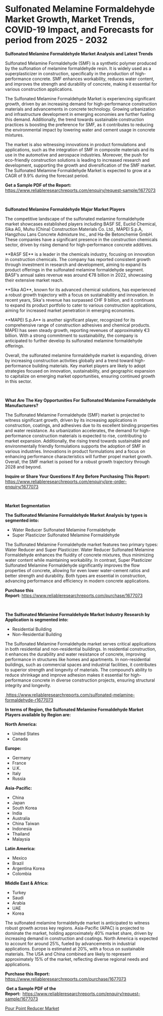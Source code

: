 <p><h1>Sulfonated Melamine Formaldehyde Market Growth, Market Trends, COVID-19 Impact, and Forecasts for period from 2025 - 2032</h1></p><p><strong>Sulfonated Melamine Formaldehyde Market Analysis and Latest Trends</strong></p>
<p><p>Sulfonated Melamine Formaldehyde (SMF) is a synthetic polymer produced by the sulfonation of melamine formaldehyde resin. It is widely used as a superplasticizer in construction, specifically in the production of high-performance concrete. SMF enhances workability, reduces water content, and improves the strength and durability of concrete, making it essential for various construction applications. </p><p>The Sulfonated Melamine Formaldehyde Market is experiencing significant growth, driven by an increasing demand for high-performance construction materials and advancements in concrete technology. Growing urbanization and infrastructure development in emerging economies are further fueling this demand. Additionally, the trend towards sustainable construction practices is boosting the preference for SMF, as it contributes to reducing the environmental impact by lowering water and cement usage in concrete mixtures.</p><p>The market is also witnessing innovations in product formulations and applications, such as the integration of SMF in composite materials and its use in the automotive and aerospace industries. Moreover, the push for eco-friendly construction solutions is leading to increased research and development, supporting the growth and diversification of the SMF market. The Sulfonated Melamine Formaldehyde Market is expected to grow at a CAGR of 9.9% during the forecast period.</p></p>
<p><strong>Get a Sample PDF of the Report:&nbsp;</strong> <a href="https://www.reliableresearchreports.com/enquiry/request-sample/1677073?utm_campaign=2646&utm_medium=2&utm_source=Github&utm_content=ia&utm_term=24032025&utm_id=sulfonated-melamine-formaldehyde">https://www.reliableresearchreports.com/enquiry/request-sample/1677073</a></p>
<p>&nbsp;</p>
<p><strong>Sulfonated Melamine Formaldehyde Major Market Players</strong></p>
<p><p>The competitive landscape of the sulfonated melamine formaldehyde market showcases established players including BASF SE, Euclid Chemical, Sika AG, Muhu (China) Construction Materials Co. Ltd., MAPEI S.p.A, Hangzhou Lans Concrete Admixture Inc., and Ha-Be Betonchemie GmbH. These companies have a significant presence in the construction chemicals sector, driven by rising demand for high-performance concrete additives.</p><p>**BASF SE** is a leader in the chemicals industry, focusing on innovation in construction chemicals. The company has reported consistent growth through investment in research and development, aiming to expand its product offerings in the sulfonated melamine formaldehyde segment. BASF’s annual sales revenue was around €78 billion in 2022, showcasing their extensive market reach.</p><p>**Sika AG**, known for its advanced chemical solutions, has experienced a robust growth trajectory with a focus on sustainability and innovation. In recent years, Sika's revenue has surpassed CHF 9 billion, and it continues to expand its product portfolio to cater to various construction applications, aiming for increased market penetration in emerging economies.</p><p>**MAPEI S.p.A** is another significant player, recognized for its comprehensive range of construction adhesives and chemical products. MAPEI has seen steady growth, reporting revenues of approximately €3 billion. With a strong commitment to sustainability, the company is anticipated to further develop its sulfonated melamine formaldehyde offerings.</p><p>Overall, the sulfonated melamine formaldehyde market is expanding, driven by increasing construction activities globally and a trend toward high-performance building materials. Key market players are likely to adopt strategies focused on innovation, sustainability, and geographic expansion to capitalize on emerging market opportunities, ensuring continued growth in this sector.</p></p>
<p>&nbsp;</p>
<p><strong>What Are The Key Opportunities For Sulfonated Melamine Formaldehyde Manufacturers?</strong></p>
<p><p>The Sulfonated Melamine Formaldehyde (SMF) market is projected to witness significant growth, driven by its increasing applications in construction, coatings, and adhesives due to its excellent binding properties and water resistance. As urbanization accelerates, the demand for high-performance construction materials is expected to rise, contributing to market expansion. Additionally, the rising trend towards sustainable and environmentally friendly formulations supports the adoption of SMF in various industries. Innovations in product formulations and a focus on enhancing performance characteristics will further propel market growth. Overall, the SMF market is poised for a robust growth trajectory through 2028 and beyond.</p></p>
<p><strong>Inquire or Share Your Questions If Any Before Purchasing This Report:</strong> <a href="https://www.reliableresearchreports.com/enquiry/pre-order-enquiry/1677073?utm_campaign=2646&utm_medium=2&utm_source=Github&utm_content=ia&utm_term=24032025&utm_id=sulfonated-melamine-formaldehyde">https://www.reliableresearchreports.com/enquiry/pre-order-enquiry/1677073</a></p>
<p>&nbsp;</p>
<p><strong>Market Segmentation</strong></p>
<p><strong>The Sulfonated Melamine Formaldehyde Market Analysis by types is segmented into:</strong></p>
<p><ul><li>Water Reducer Sulfonated Melamine Formaldehyde</li><li>Super Plasticizer Sulfonated Melamine Formaldehyde</li></ul></p>
<p><p>The Sulfonated Melamine Formaldehyde market features two primary types: Water Reducer and Super Plasticizer. Water Reducer Sulfonated Melamine Formaldehyde enhances the fluidity of concrete mixtures, thus minimizing water content while maintaining workability. In contrast, Super Plasticizer Sulfonated Melamine Formaldehyde significantly improves the flow properties of concrete, allowing for even lower water-cement ratios and better strength and durability. Both types are essential in construction, advancing performance and efficiency in modern concrete applications.</p></p>
<p><strong>Purchase this Report:&nbsp;</strong><a href="https://www.reliableresearchreports.com/purchase/1677073?utm_campaign=2646&utm_medium=2&utm_source=Github&utm_content=ia&utm_term=24032025&utm_id=sulfonated-melamine-formaldehyde">https://www.reliableresearchreports.com/purchase/1677073</a></p>
<p>&nbsp;</p>
<p><strong>The Sulfonated Melamine Formaldehyde Market Industry Research by Application is segmented into:</strong></p>
<p><ul><li>Residential Building</li><li>Non-Residential Building</li></ul></p>
<p><p>The Sulfonated Melamine Formaldehyde market serves critical applications in both residential and non-residential buildings. In residential construction, it enhances the durability and water resistance of concrete, improving performance in structures like homes and apartments. In non-residential buildings, such as commercial spaces and industrial facilities, it contributes to superior strength and longevity of materials. The compound’s ability to reduce shrinkage and improve adhesion makes it essential for high-performance concrete in diverse construction projects, ensuring structural integrity and longevity.</p></p>
<p><a href="https://www.reliableresearchreports.com/sulfonated-melamine-formaldehyde-r1677073?utm_campaign=2646&utm_medium=2&utm_source=Github&utm_content=ia&utm_term=24032025&utm_id=sulfonated-melamine-formaldehyde">&nbsp;https://www.reliableresearchreports.com/sulfonated-melamine-formaldehyde-r1677073</a></p>
<p><strong>In terms of Region, the Sulfonated Melamine Formaldehyde Market Players available by Region are:</strong></p>
<p>
    <p> <strong> North America: </strong>
        <ul>
            <li>United States</li>
            <li>Canada</li>
        </ul>
        </p> 
    <p> <strong> Europe: </strong>
        <ul>
            <li>Germany</li>
            <li>France</li>
            <li>U.K.</li>
            <li>Italy</li>
            <li>Russia</li>
        </ul>
        </p> 
    <p> <strong> Asia-Pacific: </strong>
        <ul>
            <li>China</li>
            <li>Japan</li>
            <li>South Korea</li>
            <li>India</li>
            <li>Australia</li>
            <li>China Taiwan</li>
            <li>Indonesia</li>
            <li>Thailand</li>
            <li>Malaysia</li>
        </ul>
        </p> 
    <p> <strong> Latin America: </strong>
        <ul>
            <li>Mexico</li>
            <li>Brazil</li>
            <li>Argentina Korea</li>
            <li>Colombia</li>
        </ul>
        </p> 
    <p> <strong> Middle East & Africa: </strong>
        <ul>
            <li>Turkey</li>
            <li>Saudi</li>
            <li>Arabia</li>
            <li>UAE</li>
            <li>Korea</li>
        </ul>
    </p>
    </p>
<p><p>The sulfonated melamine formaldehyde market is anticipated to witness robust growth across key regions. Asia-Pacific (APAC) is projected to dominate the market, holding approximately 40% market share, driven by increasing demand in construction and coatings. North America is expected to account for around 25%, fueled by advancements in industrial applications. Europe is estimated at 20%, with a focus on sustainable materials. The USA and China combined are likely to represent approximately 15% of the market, reflecting diverse regional needs and applications.</p></p>
<p><strong>Purchase this Report: </strong><a href="https://www.reliableresearchreports.com/purchase/1677073?utm_campaign=2646&utm_medium=2&utm_source=Github&utm_content=ia&utm_term=24032025&utm_id=sulfonated-melamine-formaldehyde">https://www.reliableresearchreports.com/purchase/1677073</a></p>
<p>&nbsp;<strong>Get a Sample PDF of the Report:&nbsp;&nbsp;</strong><a href="https://www.reliableresearchreports.com/enquiry/request-sample/1677073?utm_campaign=2646&utm_medium=2&utm_source=Github&utm_content=ia&utm_term=24032025&utm_id=sulfonated-melamine-formaldehyde">https://www.reliableresearchreports.com/enquiry/request-sample/1677073</a></p>
<p><strong></strong></p>
<p><p><a href="https://github.com/mathastilley812967/Market-Research-Report-List-1/blob/main/pour-point-reducer-market.md?utm_campaign=2646&utm_medium=2&utm_source=Github&utm_content=ia&utm_term=24032025&utm_id=sulfonated-melamine-formaldehyde">Pour Point Reducer Market</a></p></p>